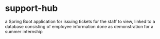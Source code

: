 # support-hub
a Spring Boot application for issuing tickets for the staff to view, linked to a database consisting of employee information
done as demonstration for a summer internship
